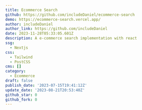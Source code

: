 ```yaml
---
title: Ecommerce Search
github: https://github.com/includeDaniel/ecommerce-search
demo: https://ecommerce-search.vercel.app/
author: includeDaniel
author_link: https://github.com/includeDaniel
date: 2023-11-28T05:33:05.601Z
description: A e-commerce search implementation with react
ssg:
  - Nextjs
css:
  - Tailwind
  - PostCSS
cms: []
category:
  - Ecommerce
draft: false
publish_date: '2023-07-15T19:41:12Z'
update_date: '2023-08-21T20:53:40Z'
github_star: 0
github_fork: 0
---
```

